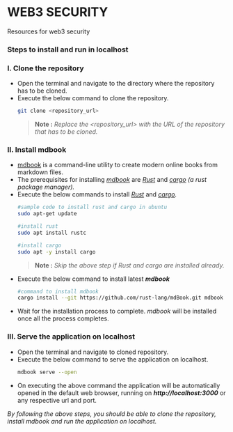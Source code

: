 # WEB3 SECURITY
Resources for web3 security 

### **Steps to install and run in localhost**
### **I. Clone the repository**
- Open the terminal and navigate to the directory where the repository has to be cloned.
- Execute the below command to clone the repository.
    ```bash
    git clone <repository_url>
    ```
    > **Note :** *Replace the <repository_url> with the URL of the repository that has to be cloned.*

### **II. Install mdbook** 
- [mdbook](https://github.com/rust-lang/mdBook) is a command-line utility to create modern online books from markdown files.
- The prerequisites for installing *[mdbook](https://github.com/rust-lang/mdBook)* are *[Rust](https://www.rust-lang.org)* and *[cargo](https://doc.rust-lang.org/cargo/)* *(a rust package manager).*
- Execute the below commands to install *[Rust](https://www.rust-lang.org)* and *[cargo](https://doc.rust-lang.org/cargo/).*
    ```bash
    #sample code to install rust and cargo in ubuntu
    sudo apt-get update
    ```
    ```bash
    #install rust
    sudo apt install rustc
    ```
    ```bash
    #install cargo
    sudo apt -y install cargo
    ```
    > **Note :** *Skip the above step if Rust and cargo are installed already.*
- Execute the below command to install latest ***mdbook***
    ```bash
    #command to install mdbook
    cargo install --git https://github.com/rust-lang/mdBook.git mdbook
    ```
- Wait for the installation process to complete. *mdbook* will be installed once all the process completes.

### **III. Serve the application on localhost**
- Open the terminal and navigate to cloned repository.
- Execute the below command to serve the application on localhost.
    ```bash
    mdbook serve --open
    ```
- On executing the above command the application will be automatically opened in the default web browser, running on ***http://localhost:3000*** or any respective url and port.

*By following the above steps, you should be able to clone the repository, install mdbook and run the application on localhost.*